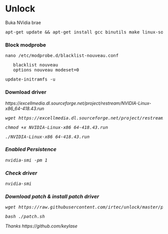 # Unlock
Buka NVidia brae

<pre>apt-get update && apt-get install gcc binutils make linux-source</pre>
<h3>Block modprobe</h3>
<pre>nano /etc/modprobe.d/blacklist-nouveau.conf</pre>
<pre>   blacklist nouveau
   options nouveau modeset=0</pre>
<pre>update-initramfs -u</pre>

<h3>Download driver</h3>
<p><i>https://excellmedia.dl.sourceforge.net/project/restream/NVIDIA-Linux-x86_64-418.43.run<i></p>
<pre>wget https://excellmedia.dl.sourceforge.net/project/restream/NVIDIA-Linux-x86_64-418.43.run</pre>
<pre>chmod +x NVIDIA-Linux-x86_64-418.43.run</pre>
<pre>./NVIDIA-Linux-x86_64-418.43.run</pre>
<h3>Enabled Persistence</h3>
<pre>nvidia-smi -pm 1</pre>
<h3>Check driver</h3>
<pre>nvidia-smi</pre>
<h3>Download patch & install patch driver</h3>
<pre>wget https://raw.githubusercontent.com/irtec/unlock/master/patch.sh</pre>
<pre>bash ./patch.sh</pre>
   
   <p><i>Thanks https://github.com/keylase</p></i>
